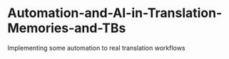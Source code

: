 # Automation-and-AI-in-Translation-Memories-and-TBs

Implementing some automation to real translation workflows
